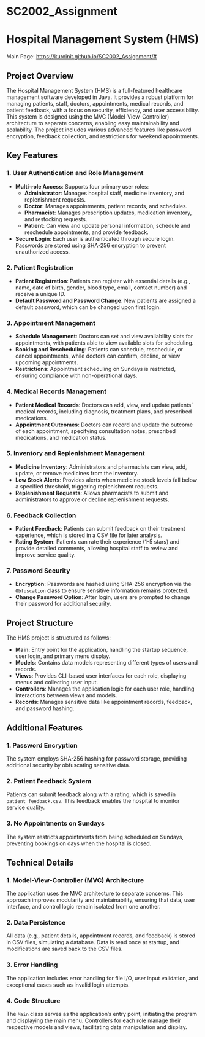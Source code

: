 # SC2002_Assignment

# Hospital Management System (HMS)

Main Page: https://kuroinit.github.io/SC2002_Assignment/#

## Project Overview

The Hospital Management System (HMS) is a full-featured healthcare management software developed in Java. It provides a robust platform for managing patients, staff, doctors, appointments, medical records, and patient feedback, with a focus on security, efficiency, and user accessibility. This system is designed using the MVC (Model-View-Controller) architecture to separate concerns, enabling easy maintainability and scalability. The project includes various advanced features like password encryption, feedback collection, and restrictions for weekend appointments.

## Key Features

### 1. User Authentication and Role Management
- **Multi-role Access**: Supports four primary user roles:
  - **Administrator**: Manages hospital staff, medicine inventory, and replenishment requests.
  - **Doctor**: Manages appointments, patient records, and schedules.
  - **Pharmacist**: Manages prescription updates, medication inventory, and restocking requests.
  - **Patient**: Can view and update personal information, schedule and reschedule appointments, and provide feedback.
- **Secure Login**: Each user is authenticated through secure login. Passwords are stored using SHA-256 encryption to prevent unauthorized access.

### 2. Patient Registration
- **Patient Registration**: Patients can register with essential details (e.g., name, date of birth, gender, blood type, email, contact number) and receive a unique ID.
- **Default Password and Password Change**: New patients are assigned a default password, which can be changed upon first login.

### 3. Appointment Management
- **Schedule Management**: Doctors can set and view availability slots for appointments, with patients able to view available slots for scheduling.
- **Booking and Rescheduling**: Patients can schedule, reschedule, or cancel appointments, while doctors can confirm, decline, or view upcoming appointments.
- **Restrictions**: Appointment scheduling on Sundays is restricted, ensuring compliance with non-operational days.

### 4. Medical Records Management
- **Patient Medical Records**: Doctors can add, view, and update patients’ medical records, including diagnosis, treatment plans, and prescribed medications.
- **Appointment Outcomes**: Doctors can record and update the outcome of each appointment, specifying consultation notes, prescribed medications, and medication status.

### 5. Inventory and Replenishment Management
- **Medicine Inventory**: Administrators and pharmacists can view, add, update, or remove medicines from the inventory.
- **Low Stock Alerts**: Provides alerts when medicine stock levels fall below a specified threshold, triggering replenishment requests.
- **Replenishment Requests**: Allows pharmacists to submit and administrators to approve or decline replenishment requests.

### 6. Feedback Collection
- **Patient Feedback**: Patients can submit feedback on their treatment experience, which is stored in a CSV file for later analysis.
- **Rating System**: Patients can rate their experience (1-5 stars) and provide detailed comments, allowing hospital staff to review and improve service quality.

### 7. Password Security
- **Encryption**: Passwords are hashed using SHA-256 encryption via the `Obfuscation` class to ensure sensitive information remains protected.
- **Change Password Option**: After login, users are prompted to change their password for additional security.

## Project Structure

The HMS project is structured as follows:

- **Main**: Entry point for the application, handling the startup sequence, user login, and primary menu display.
- **Models**: Contains data models representing different types of users and records.
- **Views**: Provides CLI-based user interfaces for each role, displaying menus and collecting user input.
- **Controllers**: Manages the application logic for each user role, handling interactions between views and models.
- **Records**: Manages sensitive data like appointment records, feedback, and password hashing.

## Additional Features

### 1. **Password Encryption**
   The system employs SHA-256 hashing for password storage, providing additional security by obfuscating sensitive data.

### 2. **Patient Feedback System**
   Patients can submit feedback along with a rating, which is saved in `patient_feedback.csv`. This feedback enables the hospital to monitor service quality.

### 3. **No Appointments on Sundays**
   The system restricts appointments from being scheduled on Sundays, preventing bookings on days when the hospital is closed.

## Technical Details

### 1. Model-View-Controller (MVC) Architecture
The application uses the MVC architecture to separate concerns. This approach improves modularity and maintainability, ensuring that data, user interface, and control logic remain isolated from one another.

### 2. Data Persistence
All data (e.g., patient details, appointment records, and feedback) is stored in CSV files, simulating a database. Data is read once at startup, and modifications are saved back to the CSV files.

### 3. Error Handling
The application includes error handling for file I/O, user input validation, and exceptional cases such as invalid login attempts.

### 4. Code Structure
The `Main` class serves as the application’s entry point, initiating the program and displaying the main menu. Controllers for each role manage their respective models and views, facilitating data manipulation and display.
